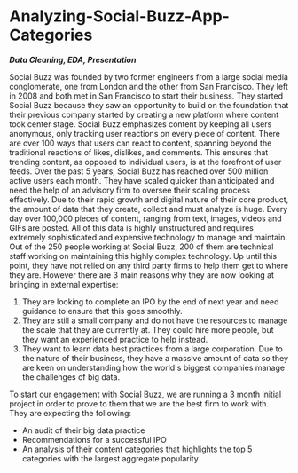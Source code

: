 # Analyzing-Social-Buzz-App-Categories
***Data Cleaning, EDA, Presentation*** 

Social Buzz was founded by two former engineers from a large social media conglomerate, one 
from London and the other from San Francisco. They left in 2008 and both met in San 
Francisco to start their business. They started Social Buzz because they saw an opportunity to 
build on the foundation that their previous company started by creating a new platform where 
content took center stage. Social Buzz emphasizes content by keeping all users anonymous, 
only tracking user reactions on every piece of content. There are over 100 ways that users can 
react to content, spanning beyond the traditional reactions of likes, dislikes, and comments. 
This ensures that trending content, as opposed to individual users, is at the forefront of user 
feeds. 
Over the past 5 years, Social Buzz has reached over 500 million active users each month. 
They have scaled quicker than anticipated and need the help of an advisory firm to oversee 
their scaling process effectively. 
Due to their rapid growth and digital nature of their core product, the amount of data that they 
create, collect and must analyze is huge. Every day over 100,000 pieces of content, ranging 
from text, images, videos and GIFs are posted. All of this data is highly unstructured and 
requires extremely sophisticated and expensive technology to manage and maintain. Out of the 
250 people working at Social Buzz, 200 of them are technical staff working on maintaining this 
highly complex technology. 
Up until this point, they have not relied on any third party firms to help them get to where 
they are. However there are 3 main reasons why they are now looking at bringing in external
expertise: 
1) They are looking to complete an IPO by the end of next year and need guidance to 
ensure that this goes smoothly. 
2) They are still a small company and do not have the resources to manage the scale that 
they are currently at. They could hire more people, but they want an experienced 
practice to help instead.
3) They want to learn data best practices from a large corporation. Due to the nature of 
their business, they have a massive amount of data so they are keen on 
understanding how the world's biggest companies manage the challenges of big 
data.

To start our engagement with Social Buzz, we are running a 3 month initial project in order 
to prove to them that we are the best firm to work with. They are expecting the following: 
- An audit of their big data practice 
- Recommendations for a successful IPO 
- An analysis of their content categories that highlights the top 5 categories with the 
largest aggregate popularity
